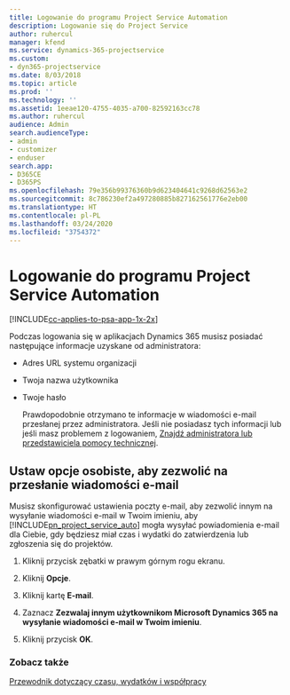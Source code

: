 ```yaml
---
title: Logowanie do programu Project Service Automation
description: Logowanie się do Project Service
author: ruhercul
manager: kfend
ms.service: dynamics-365-projectservice
ms.custom:
- dyn365-projectservice
ms.date: 8/03/2018
ms.topic: article
ms.prod: ''
ms.technology: ''
ms.assetid: 1eeae120-4755-4035-a700-82592163cc78
ms.author: ruhercul
audience: Admin
search.audienceType:
- admin
- customizer
- enduser
search.app:
- D365CE
- D365PS
ms.openlocfilehash: 79e356b99376360b9d623404641c9268d62563e2
ms.sourcegitcommit: 8c786230ef2a497280885b827162561776e2eb00
ms.translationtype: HT
ms.contentlocale: pl-PL
ms.lasthandoff: 03/24/2020
ms.locfileid: "3754372"
---
```

# <a name="sign-in-to-project-service-automation"></a>Logowanie do programu Project Service Automation

[!INCLUDE[cc-applies-to-psa-app-1x-2x](../includes/cc-applies-to-psa-app-1x-2x.md)]

Podczas logowania się w aplikacjach Dynamics 365 musisz posiadać następujące informacje uzyskane od administratora:  
  
- Adres URL systemu organizacji  
  
- Twoja nazwa użytkownika  
  
- Twoje hasło  
  
  Prawdopodobnie otrzymano te informacje w wiadomości e-mail przesłanej przez administratora. Jeśli nie posiadasz tych informacji lub jeśli masz problemem z logowaniem, [Znajdź administratora lub przedstawiciela pomocy technicznej](../basics/find-administrator-support.md).  
  
## <a name="set-your-personal-options-to-allow-email"></a>Ustaw opcje osobiste, aby zezwolić na przesłanie wiadomości e-mail  
 Musisz skonfigurować ustawienia poczty e-mail, aby zezwolić innym na wysyłanie wiadomości e-mail w Twoim imieniu, aby [!INCLUDE[pn_project_service_auto](../includes/pn-project-service-auto.md)] mogła wysyłać powiadomienia e-mail dla Ciebie, gdy będziesz miał czas i wydatki do zatwierdzenia lub zgłoszenia się do projektów.  
  
1.  Kliknij przycisk zębatki w prawym górnym rogu ekranu.  
  
2.  Kliknij **Opcje**.  
  
3.  Kliknij kartę **E-mail**.  
  
4.  Zaznacz **Zezwalaj innym użytkownikom Microsoft Dynamics 365 na wysyłanie wiadomości e-mail w Twoim imieniu**.  
  
5.  Kliknij przycisk **OK**.  
  
### <a name="see-also"></a>Zobacz także  
 [Przewodnik dotyczący czasu, wydatków i współpracy](../project-service/time-expense-collaboration-guide.md)
